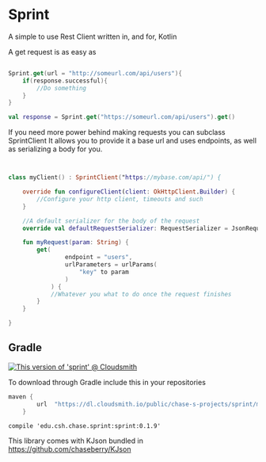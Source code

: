 # Sprint

A simple to use Rest Client written in, and for, Kotlin

A get request is as easy as

```Kotlin

Sprint.get(url = "http://someurl.com/api/users"){
    if(response.successful){
        //Do something
    }
}

val response = Sprint.get("https://someurl.com/api/users").get()

```

If you need more power behind making requests you can subclass SprintClient
It allows you to provide it a base url and uses endpoints, as well as serializing a body for you.

```Kotlin


class myClient() : SprintClient("https://mybase.com/api/") {

    override fun configureClient(client: OkHttpClient.Builder) {
        //Configure your http client, timeouts and such
    }

    //A default serializer for the body of the request
    override val defaultRequestSerializer: RequestSerializer = JsonRequestSerializer()

    fun myRequest(param: String) {
        get(
                endpoint = "users",
                urlParameters = urlParams(
                    "key" to param
                )
            ) {
            //Whatever you what to do once the request finishes
        }
    }

}

```

## Gradle
[![This version of 'sprint' @ Cloudsmith](https://api-prd.cloudsmith.io/v1/badges/version/chase-s-projects/sprint/maven/sprint/0.1.9/a=noarch;xg=edu.csh.chase.sprint/?render=true)](https://cloudsmith.io/~chase-s-projects/repos/sprint/packages/detail/maven/sprint/0.1.9/a=noarch;xg=edu.csh.chase.sprint/)

To download through Gradle include this in your repositories
```Groovy
maven {
        url  "https://dl.cloudsmith.io/public/chase-s-projects/sprint/maven/" 
    }
```

`compile 'edu.csh.chase.sprint:sprint:0.1.9'`

This library comes with KJson bundled in
https://github.com/chaseberry/KJson
